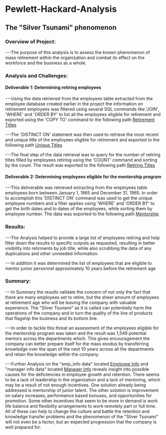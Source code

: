# Pewlett-Hackard-Analysis
## The "Silver Tsunami" phenomenon
### Overview of Project:
---The purpose of this analysis is to assess the known phenomenon of mass retirement within the organization and combat its effect on the workforce and the business as a whole.
### Analysis and Challenges:
#### Deliverable 1: Determining retiring employees
---Using the data retrieved from the employees table extracted from the employee database created earlier in the project the information on retirement employees was filtered using several SQL commands like 'JOIN', 'WHERE' and 'ORDER BY' to list all the employees eligible for retirement and exported using the 'COPY TO' command to the following path [Retirement Titles](https://github.com/jobloom79/Pewlett-Hackard-Analysis/blob/main/Data/retirement_titles.csv)

---The 'DISTINCT ON' statement was then used to retrieve the most recent and unique title of the employees eligible for retirement and exported to the following path [Unique Titles](https://github.com/jobloom79/Pewlett-Hackard-Analysis/blob/main/Data/unique_titles.csv)

---The final step of the data retrieval was to query for the number of retiring titles filled by employees retiring using the 'COUNT' command and sorting by the count. The result was exported to the following path [Retiring Titles](https://github.com/jobloom79/Pewlett-Hackard-Analysis/blob/main/Data/retiring_titles.csv)
#### Deliverable 2: Determining employees eligible for the mentorship program
---This deliverable was retrieved extracting from the employees table employees born between January 1, 1965 and December 31, 1965. In order to accomplish this 'DISTINCT ON' command was used to get the unique employee numbers and a filter applies using 'WHERE' and 'ORDER BY' to get the birth dates and to dates of the employees, while sorting them by employee number. The data was exported to the following path  [Mentorship](https://github.com/jobloom79/Pewlett-Hackard-Analysis/blob/main/Data/mentorship_eligibilty.csv)
### Results:
---The Analysis helped to provide a large list of employees retiring and help filter down the results to specific outputs as requested, resulting in better visibility into retirments by job title, while also scrubbing the data of any duplications and other unneeded information.

---In addition it was determined the list of employees that are eligible to mentor junior personnel approximately 10 years before the retirement age
### Summary: 
---In Summary the results validate the concern of not only the fact that there are many employees set to retire, but the sheer amount of employees at retirement age who will be leaving the company with valuable experience. The "Silver Tsunami" as it is called can potentially harm the operations of the company and in turn the quality of the line of products that flagship the business and its bottom line.

---In order to tackle this threat an assessment of the employees eligible for the mentorship program was taken and the result was 1,549 potential mentors across the departments which. This gives encouragement the company can better prepare itself for the mass exodus by transferring knowledge over the span of the next 10 years across all the departments and retain the knowledge within the company.

---Further Analysis on the "emp_info data" located [Employee Info](https://github.com/jobloom79/Pewlett-Hackard-Analysis/blob/main/Data/emp_info.csv) and "manager info data" located [Manager Info](https://github.com/jobloom79/Pewlett-Hackard-Analysis/blob/main/Data/manager_info.csv) reveals insight into possible causes for the deficiencies in employee growth and retention. There seems to be a lack of leadership in the organization and a lack of mentoring, which may be a result of not enough incentives. One solution already being addressed is mentorship of junior talent. The other solution is improvement on salary increases, performance based bonuses, and opportunities for promotion. Some other incentives that seem to be more in demand is work life balance and flexibility arrangements to work remotely part or full time. All of these can help to change the culture and battle the retention and knowledge transfer problems and the phenomenon of the "Silver Tsunami" will not even be a factor, but an expected progression that the company is well prepared for.